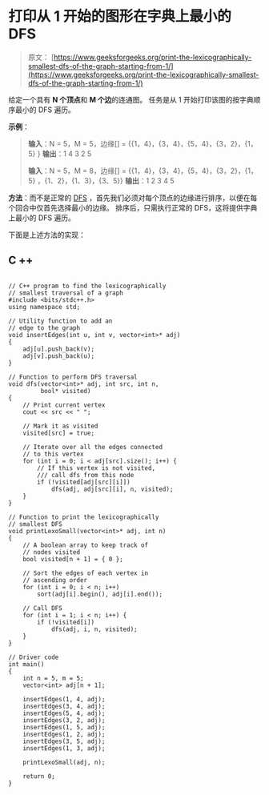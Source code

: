 # 打印从 1 开始的图形在字典上最小的 DFS

> 原文： [https://www.geeksforgeeks.org/print-the-lexicographically-smallest-dfs-of-the-graph-starting-from-1/](https://www.geeksforgeeks.org/print-the-lexicographically-smallest-dfs-of-the-graph-starting-from-1/)

给定一个具有 **N 个顶点**和 **M 个边**的连通图。 任务是从 1 开始打印该图的按字典顺序最小的 DFS 遍历。

**示例**：

> **输入**：N = 5，M = 5，边缘[] = {{1，4}，{3，4}，{5，4}，{3，2}，{1，5} }
> **输出**：1 4 3 2 5
> 
> **输入**：N = 5，M = 8，边缘[] = {{1，4}，{3，4}，{5，4}，{3，2}，{1，5} ，{1、2}，{1、3}，{3、5}}
> **输出**：1 2 3 4 5

**方法**：而不是正常的 [DFS](http://www.geeksforgeeks.org/depth-first-traversal-for-a-graph/) ，首先我们必须对每个顶点的边缘进行排序，以便在每个回合中仅首先选择最小的边缘。 排序后，只需执行正常的 DFS，这将提供字典上最小的 DFS 遍历。

下面是上述方法的实现：

## C ++

```

// C++ program to find the lexicographically 
// smallest traversal of a graph 
#include <bits/stdc++.h> 
using namespace std; 

// Utility function to add an 
// edge to the graph 
void insertEdges(int u, int v, vector<int>* adj) 
{ 
    adj[u].push_back(v); 
    adj[v].push_back(u); 
} 

// Function to perform DFS traversal 
void dfs(vector<int>* adj, int src, int n, 
         bool* visited) 
{ 
    // Print current vertex 
    cout << src << " "; 

    // Mark it as visited 
    visited[src] = true; 

    // Iterate over all the edges connected 
    // to this vertex 
    for (int i = 0; i < adj[src].size(); i++) { 
        // If this vertex is not visited, 
        /// call dfs from this node 
        if (!visited[adj[src][i]]) 
            dfs(adj, adj[src][i], n, visited); 
    } 
} 

// Function to print the lexicographically 
// smallest DFS 
void printLexoSmall(vector<int>* adj, int n) 
{ 
    // A boolean array to keep track of 
    // nodes visited 
    bool visited[n + 1] = { 0 }; 

    // Sort the edges of each vertex in 
    // ascending order 
    for (int i = 0; i < n; i++) 
        sort(adj[i].begin(), adj[i].end()); 

    // Call DFS 
    for (int i = 1; i < n; i++) { 
        if (!visited[i]) 
            dfs(adj, i, n, visited); 
    } 
} 

// Driver code 
int main() 
{ 
    int n = 5, m = 5; 
    vector<int> adj[n + 1]; 

    insertEdges(1, 4, adj); 
    insertEdges(3, 4, adj); 
    insertEdges(5, 4, adj); 
    insertEdges(3, 2, adj); 
    insertEdges(1, 5, adj); 
    insertEdges(1, 2, adj); 
    insertEdges(3, 5, adj); 
    insertEdges(1, 3, adj); 

    printLexoSmall(adj, n); 

    return 0; 
} 

```